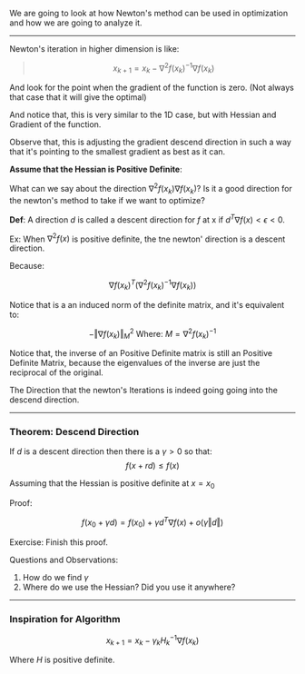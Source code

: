 We are going to look at how Newton's method can be used in optimization and how we are going to analyze it. 


---
Newton's iteration in higher dimension is like: 

> $$
> x_{k + 1} = x_{k} - \nabla^2 f(x_{k})^{-1} \nabla f(x_{k})
> $$

And look for the point when the gradient of the function is zero. (Not always that case that it will give the optimal)

And notice that, this is very similar to the 1D case, but with Hessian and Gradient of the function. 

Observe that, this is adjusting the gradient descend direction in such a way that it's pointing to the smallest gradient as best as it can. 

**Assume that the Hessian is Positive Definite**: 

What can we say about the direction $\nabla^2 f(x_k)\nabla f(x_k)$? Is it a good direction for the newton's method to take if we want to optimize? 

**Def**: A direction $d$ is called a descent direction for $f$ at x if $d^T \nabla f(x) < \epsilon < 0$. 

Ex: When $\nabla^2 f(x)$ is positive definite, the tne newton' direction is a descent direction. 

Because: 

$$
\nabla f(x_k)^T (\nabla^2 f(x_k)^{-1}\nabla f(x_k))
$$

Notice that is a an induced norm of the definite matrix, and it's equivalent to: 

$$
-\Vert \nabla f(x_k)\Vert^2_M \text{  Where: } M = \nabla^2 f(x_k)^{-1}
$$

Notice that, the inverse of an Positive Definite matrix is still an Positive Definite Matrix, because the eigenvalues of the inverse are just the reciprocal of the original. 

The Direction that the newton's Iterations is indeed going going into the descend direction. 

---
### Theorem: Descend Direction 

If $d$ is a descent direction then there is a $\gamma > 0$ so that: 
$$
f(x + rd) \le f(x)
$$

Assuming that the Hessian is positive definite at $x = x_0$

Proof: 

$$
f(x_0 + \gamma d) = f(x_0) + \gamma d^T\nabla f(x) + o(\gamma \Vert d\Vert)
$$

Exercise: Finish this proof. 

Questions and Observations: 
1. How do we find $\gamma$
2. Where do we use the Hessian? Did you use it anywhere? 

---
### Inspiration for Algorithm

$$
x_{k + 1} = x_{k} - \gamma_k H^{-1}_k \nabla f(x_k)
$$

Where $H$ is positive definite. 